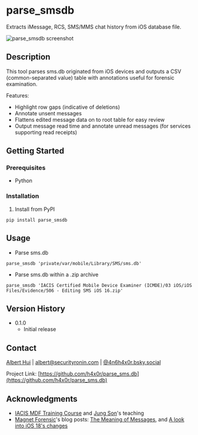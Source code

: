 # parse_smsdb

Extracts iMessage, RCS, SMS/MMS chat history from iOS database file.

![parse_smsdb screenshot](https://raw.githubusercontent.com/h4x0r/parse_sms.db/refs/heads/main/screenshot.png)

## Description

This tool parses sms.db originated from iOS devices and outputs a CSV (common-separated value) table with annotations useful for forensic examination.

Features:
- Highlight row gaps (indicative of deletions)
- Annotate unsent messages
- Flattens edited message data on to root table for easy review
- Output message read time and annotate unread messages (for services supporting read receipts)

## Getting Started

### Prerequisites

* Python

### Installation

1. Install from PyPI
```
pip install parse_smsdb
```

## Usage

* Parse sms.db
```
parse_smsdb 'private/var/mobile/Library/SMS/sms.db'
```

* Parse sms.db within a .zip archive
```
parse_smsdb 'IACIS Certified Mobile Device Examiner (ICMDE)/03 iOS/iOS Files/Evidence/506 - Editing SMS iOS 16.zip'
```

## Version History

* 0.1.0
	* Initial release

## Contact

[Albert Hui](https://www.linkedin.com/in/alberthui) | [albert@securityronin.com](mailto:albert@securityronin.com) | [@4n6h4x0r.bsky.social](https://bsky.app/profile/4n6h4x0r.bsky.social)

Project Link: [https://github.com/h4x0r/parse_sms.db](https://github.com/h4x0r/parse_sms.db)

## Acknowledgments

* [IACIS MDF Training Course](https://www.iacis.com/training/mobile-device-forensics/) and [Jung Son](https://www.linkedin.com/in/jungson/)'s teaching
* [Magnet Forensic](https://www.magnetforensics.com/)'s blog posts: [The Meaning of Messages](https://www.magnetforensics.com/blog/the-meaning-of-messages/), and [A look into iOS 18's changes](https://www.magnetforensics.com/blog/a-look-into-ios-18s-changes/)
